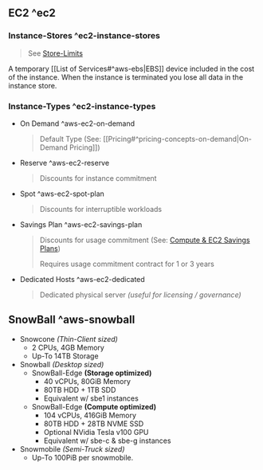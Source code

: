 ## EC2 ^ec2

### Instance-Stores ^ec2-instance-stores

> See [Store-Limits](https://docs.aws.amazon.com/AWSEC2/latest/UserGuide/instance-store-volumes.html)

A temporary [[List of Services#^aws-ebs|EBS]] device included in the cost of the instance. When the instance is terminated you lose all data in the instance store.

### Instance-Types ^ec2-instance-types

- On Demand ^aws-ec2-on-demand
  > Default Type (See: [[Pricing#^pricing-concepts-on-demand|On-Demand Pricing]])
- Reserve ^aws-ec2-reserve
  > Discounts for instance commitment
- Spot ^aws-ec2-spot-plan
  > Discounts for interruptible workloads
- Savings Plan ^aws-ec2-savings-plan
  > Discounts for usage commitment (See: [Compute & EC2 Savings Plans](https://aws.amazon.com/savingsplans/compute-pricing/))
  >
  > Requires usage commitment contract for 1 or 3 years
- Dedicated Hosts ^aws-ec2-dedicated
  > Dedicated physical server _(useful for licensing / governance)_

## SnowBall ^aws-snowball

- Snowcone _(Thin-Client sized)_
  - 2 CPUs, 4GB Memory
  - Up-To 14TB Storage
- Snowball _(Desktop sized)_
  - SnowBall-Edge **(Storage optimized)**
    - 40 vCPUs, 80GiB Memory
    - 80TB HDD + 1TB SDD
    - Equivalent w/ sbe1 instances
  - SnowBall-Edge **(Compute optimized)**
    - 104 vCPUs, 416GiB Memory
    - 80TB HDD + 28TB NVME SSD
    - Optional NVidia Tesla v100 GPU
    - Equivalent w/ sbe-c & sbe-g instances
- Snowmobile _(Semi-Truck sized)_
  - Up-To 100PiB per snowmobile.
